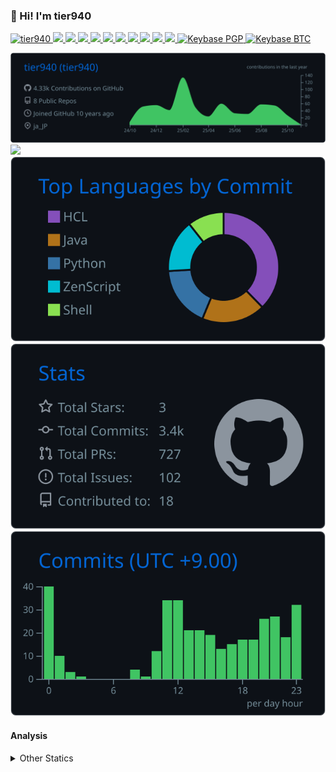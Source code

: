 ### 👋 Hi! I'm tier940

<p align="left"> 
  <a href="https://github.com/tier940/tier940/">
    <img src="https://komarev.com/ghpvc/?username=tier940" alt="tier940" />
  </a>
  <a href="http://twitter.com/tier940">
    <img height="20" src="https://img.shields.io/twitter/follow/tier940?label=Twitter&logo=twitter&style=flat" />
  </a>
  <a href="https://github.com/tier940">
    <img height="20" src="https://img.shields.io/github/followers/tier940?label=follow&logo=github&style=flat" />
  </a>
  <a href="https://www.reddit.com/user/tier940">
    <img height="20" src="https://img.shields.io/reddit/user-karma/combined/tier940?label=Reddit&logo=reddit&style=flat" />
  </a>
  <a href="https://stackoverflow.com/users/17317833/tier940">
    <img height="20" src="https://img.shields.io/stackexchange/stackoverflow/r/17317833?label=StackOverflow&logo=stack-overflow&style=flat" />
  </a>
  <a href="https://zenn.dev/tier940">
    <img height="20" src="https://zenn.badge.nikaera.com/s/tier940/likes" />
  </a>
  <a href="https://zenn.dev/tier940">
    <img height="20" src="https://zenn.badge.nikaera.com/s/tier940/followers" />
  </a>
  <a href="https://zenn.dev/tier940">
    <img height="20" src="https://zenn.badge.nikaera.com/s/tier940/articles" />
  </a>
  <a href="http://qiita.com/tier940">
    <img height="20" src="https://qiita-badge.apiapi.app/s/tier940/posts.svg" />
  </a>
  <a href="http://qiita.com/tier940">
    <img height="20" src="https://qiita-badge.apiapi.app/s/tier940/contributions.svg" />
  </a>
  <a href="https://github.com/tier940/tier940/">
    <img height="20" src="https://github.com/tier940/tier940/actions/workflows/main.yml/badge.svg" />
  </a>
  <a href="https://keybase.io/tier940">
    <img alt="Keybase PGP" src="https://img.shields.io/keybase/pgp/tier940">
  </a>
  <a href="https://keybase.io/tier940">
    <img alt="Keybase BTC" src="https://img.shields.io/keybase/btc/tier940">
  </a>
</p>

[![](https://raw.githubusercontent.com/tier940/tier940/main/profile-summary-card-output/github_dark/0-profile-details.svg)](https://github.com/vn7n24fzkq/github-profile-summary-cards)
[![](https://raw.githubusercontent.com/tier940/tier940/main/profile-summary-card-output/github_dark/1-repos-per-language.svg)](https://github.com/vn7n24fzkq/github-profile-summary-cards) [![](https://raw.githubusercontent.com/tier940/tier940/main/profile-summary-card-output/github_dark/2-most-commit-language.svg)](https://github.com/vn7n24fzkq/github-profile-summary-cards)
[![](https://raw.githubusercontent.com/tier940/tier940/main/profile-summary-card-output/github_dark/3-stats.svg)](https://github.com/vn7n24fzkq/github-profile-summary-cards) [![](https://raw.githubusercontent.com/tier940/tier940/main/profile-summary-card-output/github_dark/4-productive-time.svg)](https://github.com/vn7n24fzkq/github-profile-summary-cards)


#### Analysis
<!-- <img height="150" src="https://github.com/tier940/tier940/blob/master/images/stat.svg" alt="Alternative Text"/> -->

<details>
  <summary>Other Statics</summary>
  <!--START_SECTION:waka-->
![Code Time](http://img.shields.io/badge/Code%20Time-2%2C424%20hrs%2050%20mins-blue)

**🐱 My GitHub Data** 

> 📦 7.6 kB Used in GitHub's Storage 
 > 
> 💼 Opted to Hire
 > 
> 📜 11 Public Repositories 
 > 
> 🔑 1 Private Repository 
 > 
**I'm an Early 🐤** 

```text
🌞 Morning    75 commits     ████░░░░░░░░░░░░░░░░░░░░░   18.89% 
🌆 Daytime    183 commits    ███████████░░░░░░░░░░░░░░   46.1% 
🌃 Evening    110 commits    ███████░░░░░░░░░░░░░░░░░░   27.71% 
🌙 Night      29 commits     █░░░░░░░░░░░░░░░░░░░░░░░░   7.3%

```
📅 **I'm Most Productive on Saturday** 

```text
Monday       40 commits     ██░░░░░░░░░░░░░░░░░░░░░░░   10.08% 
Tuesday      55 commits     ███░░░░░░░░░░░░░░░░░░░░░░   13.85% 
Wednesday    55 commits     ███░░░░░░░░░░░░░░░░░░░░░░   13.85% 
Thursday     35 commits     ██░░░░░░░░░░░░░░░░░░░░░░░   8.82% 
Friday       53 commits     ███░░░░░░░░░░░░░░░░░░░░░░   13.35% 
Saturday     116 commits    ███████░░░░░░░░░░░░░░░░░░   29.22% 
Sunday       43 commits     ██░░░░░░░░░░░░░░░░░░░░░░░   10.83%

```


📊 **This Week I Spent My Time On** 

```text
⌚︎ Time Zone: Asia/Tokyo

💬 Programming Languages: 
Other                    64 hrs 9 mins       ████████████████████████░   97.43% 
YAML                     31 mins             ░░░░░░░░░░░░░░░░░░░░░░░░░   0.79% 
INI                      21 mins             ░░░░░░░░░░░░░░░░░░░░░░░░░   0.55% 
Groovy                   13 mins             ░░░░░░░░░░░░░░░░░░░░░░░░░   0.34% 
Properties               12 mins             ░░░░░░░░░░░░░░░░░░░░░░░░░   0.32%

🔥 Editors: 
Browser                  61 hrs 49 mins      ███████████████████████░░   93.88% 
VS Code                  4 hrs 1 min         █░░░░░░░░░░░░░░░░░░░░░░░░   6.12%

💻 Operating System: 
Windows                  65 hrs 22 mins      ████████████████████████░   99.29% 
Linux                    28 mins             ░░░░░░░░░░░░░░░░░░░░░░░░░   0.71%

```

**I Mostly Code in PHP** 

```text
PHP                      3 repos             ███████░░░░░░░░░░░░░░░░░░   30.0% 
Java                     2 repos             █████░░░░░░░░░░░░░░░░░░░░   20.0% 
HCL                      1 repo              ██░░░░░░░░░░░░░░░░░░░░░░░   10.0% 
Shell                    1 repo              ██░░░░░░░░░░░░░░░░░░░░░░░   10.0% 
Python                   1 repo              ██░░░░░░░░░░░░░░░░░░░░░░░   10.0%

```


**Timeline**

![Chart not found](https://raw.githubusercontent.com/tier940/tier940/main/charts/bar_graph.png) 


 Last Updated on 06/02/2023 00:03:20 UTC
<!--END_SECTION:waka-->
</details>
